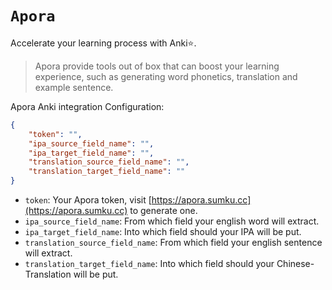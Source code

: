 # `Apora`

Accelerate your learning process with Anki⭐.

> Apora provide tools out of box that can boost your learning experience, such as generating word phonetics, translation and example sentence.

Apora Anki integration Configuration:

```json
{
    "token": "",
    "ipa_source_field_name": "",
    "ipa_target_field_name": "",
    "translation_source_field_name": "",
    "translation_target_field_name": ""
}
```

- `token`: Your Apora token, visit
  [https://apora.sumku.cc](https://apora.sumku.cc) to generate one.
- `ipa_source_field_name`: From which field your english word will extract.
- `ipa_target_field_name`: Into which field should your IPA will be put.
- `translation_source_field_name`: From which field your english sentence will
  extract.
- `translation_target_field_name`: Into which field should your
  Chinese-Translation will be put.
